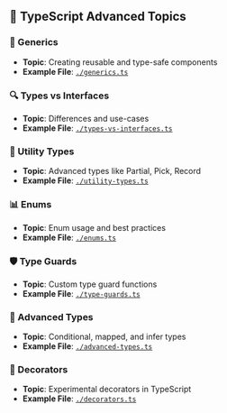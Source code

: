 ## 📘 TypeScript Advanced Topics

### 🔄 Generics

- **Topic**: Creating reusable and type-safe components
- **Example File**: [`./generics.ts`](./generics.ts)

### 🔍 Types vs Interfaces

- **Topic**: Differences and use-cases
- **Example File**: [`./types-vs-interfaces.ts`](./types-vs-interfaces.ts)

### 🧰 Utility Types

- **Topic**: Advanced types like Partial, Pick, Record
- **Example File**: [`./utility-types.ts`](./utility-types.ts)

### 📊 Enums

- **Topic**: Enum usage and best practices
- **Example File**: [`./enums.ts`](./enums.ts)

### 🛡️ Type Guards

- **Topic**: Custom type guard functions
- **Example File**: [`./type-guards.ts`](./type-guards.ts)

### 🧠 Advanced Types

- **Topic**: Conditional, mapped, and infer types
- **Example File**: [`./advanced-types.ts`](./advanced-types.ts)

### 🧪 Decorators

- **Topic**: Experimental decorators in TypeScript
- **Example File**: [`./decorators.ts`](./decorators.ts)
